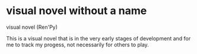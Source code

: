 # visual novel without a name

visual novel (Ren'Py)

This is a visual novel that is in the very early stages of development and for me to track my progess, not necessarily for others to play.
